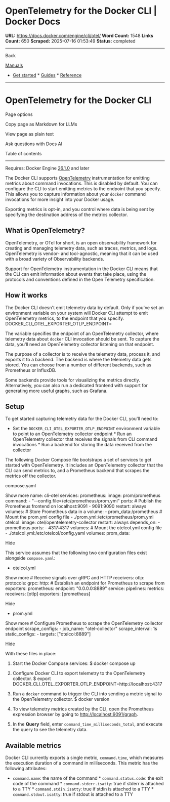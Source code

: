 # OpenTelemetry for the Docker CLI | Docker Docs

**URL:** https://docs.docker.com/engine/cli/otel/
**Word Count:** 1548
**Links Count:** 650
**Scraped:** 2025-07-16 01:53:49
**Status:** completed

---

Back

[Manuals](https://docs.docker.com/manuals/)

  * [Get started](https://docs.docker.com/get-started/)   * [Guides](https://docs.docker.com/guides/)   * [Reference](https://docs.docker.com/reference/)

* * *

# OpenTelemetry for the Docker CLI

Page options

Copy page as Markdown for LLMs

View page as plain text

Ask questions with Docs AI

Table of contents

* * *

Requires: Docker Engine [26.1.0](https://docs.docker.com/engine/release-notes/26.1/#2610) and later

The Docker CLI supports [OpenTelemetry](https://opentelemetry.io/docs/) instrumentation for emitting metrics about command invocations. This is disabled by default. You can configure the CLI to start emitting metrics to the endpoint that you specify. This allows you to capture information about your `docker` command invocations for more insight into your Docker usage.

Exporting metrics is opt-in, and you control where data is being sent by specifying the destination address of the metrics collector.

## What is OpenTelemetry?

OpenTelemetry, or OTel for short, is an open observability framework for creating and managing telemetry data, such as traces, metrics, and logs. OpenTelemetry is vendor- and tool-agnostic, meaning that it can be used with a broad variety of Observability backends.

Support for OpenTelemetry instrumentation in the Docker CLI means that the CLI can emit information about events that take place, using the protocols and conventions defined in the Open Telemetry specification.

## How it works

The Docker CLI doesn't emit telemetry data by default. Only if you've set an environment variable on your system will Docker CLI attempt to emit OpenTelemetry metrics, to the endpoint that you specify.               DOCKER_CLI_OTEL_EXPORTER_OTLP_ENDPOINT=<endpoint>

The variable specifies the endpoint of an OpenTelemetry collector, where telemetry data about `docker` CLI invocation should be sent. To capture the data, you'll need an OpenTelemetry collector listening on that endpoint.

The purpose of a collector is to receive the telemetry data, process it, and exports it to a backend. The backend is where the telemetry data gets stored. You can choose from a number of different backends, such as Prometheus or InfluxDB.

Some backends provide tools for visualizing the metrics directly. Alternatively, you can also run a dedicated frontend with support for generating more useful graphs, such as Grafana.

## Setup

To get started capturing telemetry data for the Docker CLI, you'll need to:

  * Set the `DOCKER_CLI_OTEL_EXPORTER_OTLP_ENDPOINT` environment variable to point to an OpenTelemetry collector endpoint   * Run an OpenTelemetry collector that receives the signals from CLI command invocations   * Run a backend for storing the data received from the collector

The following Docker Compose file bootstraps a set of services to get started with OpenTelemetry. It includes an OpenTelemetry collector that the CLI can send metrics to, and a Prometheus backend that scrapes the metrics off the collector.

compose.yaml

Show more               name: cli-otel     services:       prometheus:         image: prom/prometheus         command:           - "--config.file=/etc/prometheus/prom.yml"         ports:           # Publish the Prometheus frontend on localhost:9091           - 9091:9090         restart: always         volumes:           # Store Prometheus data in a volume:           - prom_data:/prometheus           # Mount the prom.yml config file           - ./prom.yml:/etc/prometheus/prom.yml       otelcol:         image: otel/opentelemetry-collector         restart: always         depends_on:           - prometheus         ports:           - 4317:4317         volumes:           # Mount the otelcol.yml config file           - ./otelcol.yml:/etc/otelcol/config.yaml          volumes:       prom_data:

Hide

This service assumes that the following two configuration files exist alongside `compose.yaml`:

  * otelcol.yml

Show more                  # Receive signals over gRPC and HTTP         receivers:           otlp:             protocols:               grpc:               http:                  # Establish an endpoint for Prometheus to scrape from         exporters:           prometheus:             endpoint: "0.0.0.0:8889"                  service:           pipelines:             metrics:               receivers: [otlp]               exporters: [prometheus]

Hide

  * prom.yml

Show more                  # Configure Prometheus to scrape the OpenTelemetry collector endpoint         scrape_configs:           - job_name: "otel-collector"             scrape_interval: 1s             static_configs:               - targets: ["otelcol:8889"]

Hide

With these files in place:

  1. Start the Docker Compose services:                    $ docker compose up          

  2. Configure Docker CLI to export telemetry to the OpenTelemetry collector.                    $ export DOCKER_CLI_OTEL_EXPORTER_OTLP_ENDPOINT=http://localhost:4317          

  3. Run a `docker` command to trigger the CLI into sending a metric signal to the OpenTelemetry collector.                    $ docker version          

  4. To view telemetry metrics created by the CLI, open the Prometheus expression browser by going to <http://localhost:9091/graph>.

  5. In the **Query** field, enter `command_time_milliseconds_total`, and execute the query to see the telemetry data.

## Available metrics

Docker CLI currently exports a single metric, `command.time`, which measures the execution duration of a command in milliseconds. This metric has the following attributes:

  * `command.name`: the name of the command   * `command.status.code`: the exit code of the command   * `command.stderr.isatty`: true if stderr is attached to a TTY   * `command.stdin.isatty`: true if stdin is attached to a TTY   * `command.stdout.isatty`: true if stdout is attached to a TTY